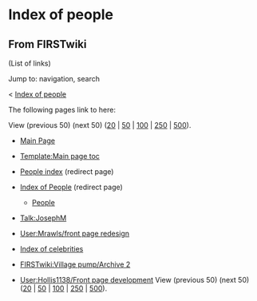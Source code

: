 # Index of people

## From FIRSTwiki

(List of links)

Jump to: navigation, search

< [Index of people](/index.php?title=Index_of_people&redirect=no "Index of
people")

The following pages link to here:

View (previous 50) (next 50) ([20](/index.php?title=Special:Whatlinkshere/Index_of_people&limit=20&from=0 "Special:Whatlinkshere/Index of people") | [50](/index.php?title=Special:Whatlinkshere/Index_of_people&limit=50&from=0 "Special:Whatlinkshere/Index of people") | [100](/index.php?title=Special:Whatlinkshere/Index_of_people&limit=100&from=0 "Special:Whatlinkshere/Index of people") | [250](/index.php?title=Special:Whatlinkshere/Index_of_people&limit=250&from=0 "Special:Whatlinkshere/Index of people") | [500](/index.php?title=Special:Whatlinkshere/Index_of_people&limit=500&from=0 "Special:Whatlinkshere/Index of people")).

- [Main Page](Main_Page "Main Page")
- [Template:Main page toc](Template:Main_page_toc "Template:Main page toc")
- [People index](/index.php?title=People_index&redirect=no "People index") (redirect page)
- [Index of People](/index.php?title=Index_of_People&redirect=no "Index of People") (redirect page) 

  - [People](People "People")

- [Talk:JosephM](Talk:JosephM "Talk:JosephM")
- [User:Mrawls/front page redesign](User:Mrawls/front_page_redesign "User:Mrawls/front page redesign")
- [Index of celebrities](Index_of_celebrities "Index of celebrities")
- [FIRSTwiki:Village pump/Archive 2](FIRSTwiki:Village_pump/Archive_2 "FIRSTwiki:Village pump/Archive 2")
- [User:Hollis1138/Front page development](User:Hollis1138/Front_page_development "User:Hollis1138/Front page development") View (previous 50) (next 50) ([20](/index.php?title=Special:Whatlinkshere/Index_of_people&limit=20&from=0 "Special:Whatlinkshere/Index of people") | [50](/index.php?title=Special:Whatlinkshere/Index_of_people&limit=50&from=0 "Special:Whatlinkshere/Index of people") | [100](/index.php?title=Special:Whatlinkshere/Index_of_people&limit=100&from=0 "Special:Whatlinkshere/Index of people") | [250](/index.php?title=Special:Whatlinkshere/Index_of_people&limit=250&from=0 "Special:Whatlinkshere/Index of people") | [500](/index.php?title=Special:Whatlinkshere/Index_of_people&limit=500&from=0 "Special:Whatlinkshere/Index of people")).
